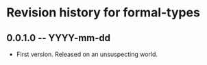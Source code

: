 # Revision history for formal-types

## 0.0.1.0 -- YYYY-mm-dd

* First version. Released on an unsuspecting world.
